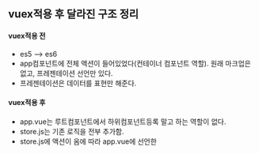## vuex적용 후 달라진 구조 정리
#### vuex적용 전
- es5 --> es6
- app컴포넌트에 전체 액션이 들어있었다(컨테이너 컴포넌트 역할). 원래 마크업은 없고, 프레젠테이션 선언만 있다.
- 프레젠테이션은 데이터를 표현만 해준다. 

#### vuex적용 후
- app.vue는 루트컴포넌트에서 하위컴포넌트등록 말고 하는 역할이 없다. 
- store.js는 기존 로직을 전부 추가함.
- store.js에 액션이 옴에 따라 app.vue에 선언한 


